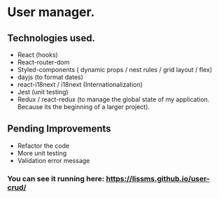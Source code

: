 
# User manager.

## Technologies  used.
- React (hooks)
- React-router-dom 
- Styled-components ( dynamic props / nest rules / grid layout / flex)
- dayjs (to format dates)
- react-i18next / i18next (Internationalization)
- Jest (unit testing)
- Redux / react-redux (to manage the global state of my application. Because its the beginning of a larger project). 

## Pending Improvements 
- Refactor the code
- More unit testing
- Validation error message


### You can see it running here: https://lissms.github.io/user-crud/
